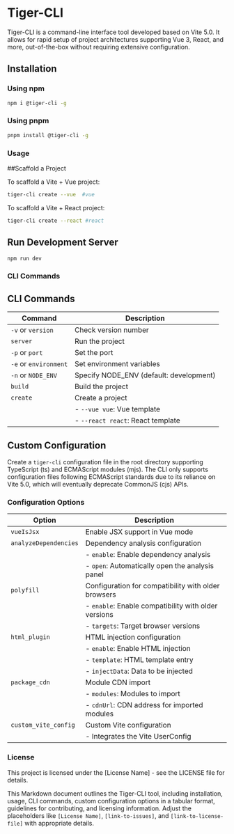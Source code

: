 # Tiger-CLI

Tiger-CLI is a command-line interface tool developed based on Vite 5.0. It allows for rapid setup of project architectures supporting Vue 3, React, and more, out-of-the-box without requiring extensive configuration.

## Installation

### Using npm

```bash
npm i @tiger-cli -g
```

### Using pnpm

```bash
pnpm install @tiger-cli -g
```

### Usage

##Scaffold a Project

To scaffold a Vite + Vue project:

```bash
tiger-cli create --vue  #vue
```

To scaffold a Vite + React project:

```bash
tiger-cli create --react #react
```

## Run Development Server

```bash
npm run dev
```

### CLI Commands

## CLI Commands

| Command                | Description                                          |
|------------------------|------------------------------------------------------|
| `-v` or `version`      | Check version number                                 |
| `server`               | Run the project                                      |
| `-p` or `port`         | Set the port                                         |
| `-e` or `environment`  | Set environment variables                            |
| `-n` or `NODE_ENV`     | Specify NODE_ENV (default: development)               |
| `build`                | Build the project                                    |
| `create`               | Create a project                                     |
|                        | - `--vue vue`: Vue template                          |
|                        | - `--react react`: React template                    |


## Custom Configuration

Create a `tiger-cli` configuration file in the root directory supporting TypeScript (ts) and ECMAScript modules (mjs). The CLI only supports configuration files following ECMAScript standards due to its reliance on Vite 5.0, which will eventually deprecate CommonJS (cjs) APIs.

### Configuration Options

| Option                  | Description                                         |
|-------------------------|-----------------------------------------------------|
| `vueIsJsx`              | Enable JSX support in Vue mode                       |
| `analyzeDependencies`   | Dependency analysis configuration                   |
|                         | - `enable`: Enable dependency analysis              |
|                         | - `open`: Automatically open the analysis panel     |
| `polyfill`              | Configuration for compatibility with older browsers |
|                         | - `enable`: Enable compatibility with older versions|
|                         | - `targets`: Target browser versions                |
| `html_plugin`           | HTML injection configuration                        |
|                         | - `enable`: Enable HTML injection                   |
|                         | - `template`: HTML template entry                  |
|                         | - `injectData`: Data to be injected                 |
| `package_cdn`           | Module CDN import                                   |
|                         | - `modules`: Modules to import                     |
|                         | - `cdnUrl`: CDN address for imported modules        |
| `custom_vite_config`    | Custom Vite configuration                           |
|                         | - Integrates the Vite UserConfig                    |



### License
This project is licensed under the [License Name] - see the LICENSE file for details.


This Markdown document outlines the Tiger-CLI tool, including installation, usage, CLI commands, custom configuration options in a tabular format, guidelines for contributing, and licensing information. Adjust the placeholders like `[License Name]`, `[link-to-issues]`, and `[link-to-license-file]` with appropriate details.

